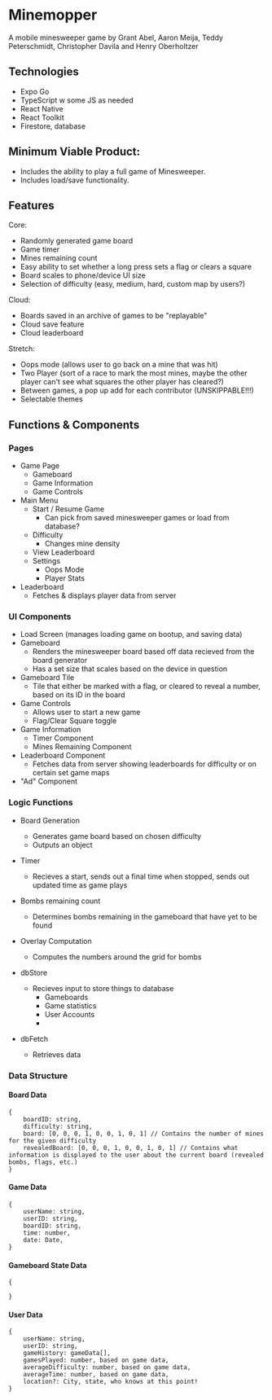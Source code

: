 # Minemopper

A mobile minesweeper game by Grant Abel, Aaron Meija, Teddy Peterschmidt, Christopher Davila and Henry Oberholtzer

## Technologies

- Expo Go
- TypeScript w some JS as needed
- React Native
- React Toolkit
- Firestore, database

## Minimum Viable Product:
- Includes the ability to play a full game of Minesweeper.
- Includes load/save functionality.

## Features 

Core:
- Randomly generated game board
- Game timer
- Mines remaining count
- Easy ability to set whether a long press sets a flag or clears a square
- Board scales to phone/device UI size
- Selection of difficulty (easy, medium, hard, custom map by users?)


Cloud:
- Boards saved in an archive of games to be "replayable"
- Cloud save feature
- Cloud leaderboard


Stretch:
- Oops mode (allows user to go back on a mine that was hit)
- Two Player (sort of a race to mark the most mines, maybe the other player can't see what squares the other player has cleared?)
- Between games, a pop up add for each contributor (UNSKIPPABLE!!!)
- Selectable themes


## Functions & Components

### Pages
- Game Page
    - Gameboard
    - Game Information
    - Game Controls
- Main Menu
    - Start / Resume Game
        - Can pick from saved minesweeper games or load from database?
    - Difficulty
        - Changes mine density
    - View Leaderboard
    - Settings
        - Oops Mode
        - Player Stats
- Leaderboard
    - Fetches & displays player data from server

### UI Components
- Load Screen (manages loading game on bootup, and saving data)
- Gameboard
    - Renders the minesweeper board based off data recieved from the board generator
    - Has a set size that scales based on the device in question
- Gameboard Tile
    - Tile that either be marked with a flag, or cleared to reveal a number, based on its ID in the board
- Game Controls
    - Allows user to start a new game
    - Flag/Clear Square toggle
- Game Information
    - Timer Component
    - Mines Remaining Component
- Leaderboard Component
    - Fetches data from server showing leaderboards for difficulty or on certain set game maps
- "Ad" Component

### Logic Functions
- Board Generation
    - Generates game board based on chosen difficulty
    - Outputs an object
- Timer
    - Recieves a start, sends out a final time when stopped, sends out updated time as game plays
- Bombs remaining count
    - Determines bombs remaining in the gameboard that have yet to be found

- Overlay Computation
    - Computes the numbers around the grid for bombs
- dbStore
    - Recieves input to store things to database
        - Gameboards 
        - Game statistics
        - User Accounts
        - 
- dbFetch
    - Retrieves data

### Data Structure

#### Board Data
```
{
    boardID: string,
    difficulty: string,
    board: [0, 0, 0, 1, 0, 0, 1, 0, 1] // Contains the number of mines for the given difficulty
    revealedBoard: [0, 0, 0, 1, 0, 0, 1, 0, 1] // Contains what information is displayed to the user about the current board (revealed bombs, flags, etc.)
}
```

#### Game Data
```
{
    userName: string,
    userID: string,
    boardID: string,
    time: number,
    date: Date,
}
```

#### Gameboard State Data
```
{

}
```

#### User Data
```
{
    userName: string,
    userID: string,
    gameHistory: gameData[],
    gamesPlayed: number, based on game data,
    averageDifficulty: number, based on game data,
    averageTime: number, based on game data,
    location?: City, state, who knows at this point!
}
```
